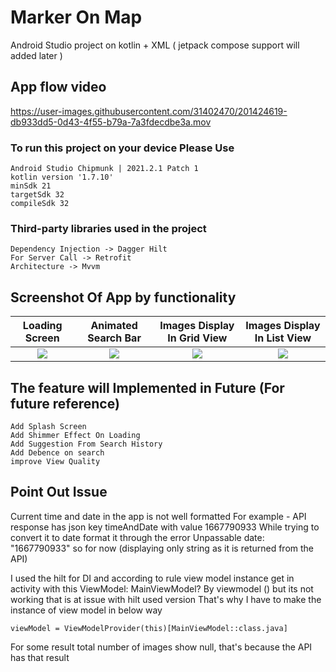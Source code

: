 # Marker On Map
Android Studio project on kotlin + XML ( jetpack compose support will added later )

## App flow video
https://user-images.githubusercontent.com/31402470/201424619-db933dd5-0d43-4f55-b79a-7a3fdecdbe3a.mov

### To run this project on your device Please Use

    Android Studio Chipmunk | 2021.2.1 Patch 1
    kotlin version '1.7.10'
    minSdk 21
    targetSdk 32
    compileSdk 32

### Third-party libraries used in the project

    Dependency Injection -> Dagger Hilt
    For Server Call -> Retrofit
    Architecture -> Mvvm

## Screenshot Of App by functionality 
Loading Screen             |  Animated Search Bar   | Images Display In Grid View  | Images Display In List View
:-------------------------:|:-------------------------: | :-------------------------: | :-------------------------:
![](https://user-images.githubusercontent.com/31402470/201425388-f0596a7e-6f2b-46bf-ac33-0b1b02896699.png)  |  ![](https://user-images.githubusercontent.com/31402470/201425394-b103f162-1306-430d-9c97-1c0f75e23424.png) | ![](https://user-images.githubusercontent.com/31402470/201425400-59b9123a-50ab-43c2-a6cc-05df30a0efb7.png) | ![](https://user-images.githubusercontent.com/31402470/201425405-d0b4a259-3abb-487a-8444-ba4eef192822.png)


## The feature will Implemented in Future (For future reference)
    Add Splash Screen
    Add Shimmer Effect On Loading
    Add Suggestion From Search History
    Add Debence on search
    improve View Quality

## Point Out Issue
Current time and date in the app is not well formatted
For example - API response has json key timeAndDate with value 1667790933
While trying to convert it to date format it through the error Unpassable date: "1667790933"
so for now (displaying only string as it is returned from the API)



I used the hilt for DI and according to rule view model instance get in activity with this
ViewModel: MainViewModel? By viewmodel () but its not working that is at issue with hilt used version
That's why I have to make the instance of view model in below way

    viewModel = ViewModelProvider(this)[MainViewModel::class.java]

For some result total number of images show null, that's because the API has that result